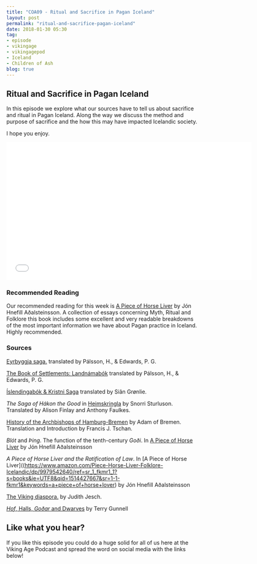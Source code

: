 ```yaml
---
title: "COA09 - Ritual and Sacrifice in Pagan Iceland"
layout: post
permalink: "ritual-and-sacrifice-pagan-iceland"
date: 2018-01-30 05:30
tag:
- episode
- vikingage
- vikingagepod
- Iceland
- Children of Ash
blog: true
---
```


## Ritual and Sacrifice in Pagan Iceland

In this episode we explore what our sources have to tell us about sacrifice and ritual in Pagan Iceland. Along the way we discuss the method and purpose of sacrifice and the how this may have impacted Icelandic society. 

I hope you enjoy. 

<iframe style="border: none" src="//html5-player.libsyn.com/embed/episode/id/6189570/height/360/width/640/theme/standard/autonext/no/thumbnail/yes/autoplay/no/preload/no/no_addthis/no/direction/backward/" height="360" width="640" scrolling="no"  allowfullscreen webkitallowfullscreen mozallowfullscreen oallowfullscreen msallowfullscreen></iframe>


### Recommended Reading 

Our recommended reading for this week is [A Piece of Horse Liver](https://www.amazon.com/Piece-Horse-Liver-Folklore-Icelandic/dp/9979542640/ref=sr_1_fkmr1_1?s=books&ie=UTF8&qid=1514427667&sr=1-1-fkmr1&keywords=a+piece+of+horse+lover) by Jón Hnefill Aðalsteinsson. A collection of essays concerning Myth, Ritual and Folklore this book includes some excellent and very readable breakdowns of the most important information we have about Pagan practice in Iceland. Highly recommended. 

### Sources

[Eyrbyggja saga.](https://www.amazon.com/Eyrbyggja-Saga-Classics-Hermann-Palsson-ebook/dp/B002RI9XZQ/ref=sr_1_1?ie=UTF8&qid=1511646393&sr=8-1&keywords=eyrbyggja+saga) translated by Pálsson, H., & Edwards, P. G.

[The Book of Settlements: Landnámabók](https://www.amazon.com/Book-Settlements-Landnamabok-Icelandic/dp/0887556981) translated by Pálsson, H., & Edwards, P. G.

[Íslendingabók & Kristni Saga](http://www.vsnrweb-publications.org.uk/Text%20Series/IslKr.pdf) translated by Siân Grønlie. 

_The Saga of Hákon the Good_ in [Heimskringla](http://vsnrweb-publications.org.uk/Heimskringla%20I.pdf) by Snorri Sturluson. Translated by Alison Finlay and Anthony Faulkes. 

[History of the Archbishops of Hamburg-Bremen](https://www.amazon.com/History-Archbishops-Hamburg-Bremen-Adam-Bremen/dp/0231125755/ref=sr_1_1?ie=UTF8&qid=1516910320&sr=8-1&keywords=Adam+of+Bremen) by Adam of Bremen. Translation and Introduction by Francis J. Tschan. 

_Blót_ and _Þing_. The function of the tenth-century _Goði_. In [A Piece of Horse Liver](https://www.amazon.com/Piece-Horse-Liver-Folklore-Icelandic/dp/9979542640/ref=sr_1_fkmr1_1?s=books&ie=UTF8&qid=1514427667&sr=1-1-fkmr1&keywords=a+piece+of+horse+lover) by Jón Hnefill Aðalsteinsson

_A Piece of Horse Liver and the Ratification of Law_. In [A Piece of Horse Liver]((https://www.amazon.com/Piece-Horse-Liver-Folklore-Icelandic/dp/9979542640/ref=sr_1_fkmr1_1?s=books&ie=UTF8&qid=1514427667&sr=1-1-fkmr1&keywords=a+piece+of+horse+lover) by Jón Hnefill Aðalsteinsson

[The Viking diaspora.](https://www.amazon.com/Viking-Diaspora-Medieval-World/dp/1138020796/ref=sr_1_1?s=books&ie=UTF8&qid=1505314295&sr=1-1&keywords=The+Viking+Diaspora) by Judith Jesch. 

[_Hof_, Halls, _Goðar_ and Dwarves](https://notendur.hi.is/terry/articles/TerryGunnell-2001_Hof,Halls,Godar_and_Dwarves.pdf) by Terry Gunnell



## Like what you hear?
If you like this episode you could do a huge solid for all of us here at the Viking Age Podcast and spread the word on social media with the links below!